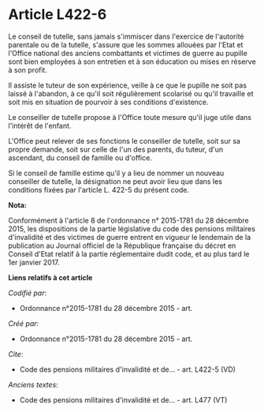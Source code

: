 # Article L422-6

Le conseil de tutelle, sans jamais s'immiscer dans l'exercice de l'autorité parentale ou de la tutelle, s'assure que les
sommes allouées par l'Etat et l'Office national des anciens combattants et victimes de guerre au pupille sont bien employées
à son entretien et à son éducation ou mises en réserve à son profit.

Il assiste le tuteur de son expérience, veille à ce que le pupille ne soit pas laissé à l'abandon, à ce qu'il soit
régulièrement scolarisé ou qu'il travaille et soit mis en situation de pourvoir à ses conditions d'existence.

Le conseiller de tutelle propose à l'Office toute mesure qu'il juge utile dans l'intérêt de l'enfant.

L'Office peut relever de ses fonctions le conseiller de tutelle, soit sur sa propre demande, soit sur celle de l'un des
parents, du tuteur, d'un ascendant, du conseil de famille ou d'office.

Si le conseil de famille estime qu'il y a lieu de nommer un nouveau conseiller de tutelle, la désignation ne peut avoir lieu
que dans les conditions fixées par l'article L. 422-5 du présent code.

**Nota:**

Conformément à l'article 8 de l'ordonnance n° 2015-1781 du 28 décembre 2015, les dispositions de la partie législative du
code des pensions militaires d'invalidité et des victimes de guerre entrent en vigueur le lendemain de la publication au
Journal officiel de la République française du décret en Conseil d'Etat relatif à la partie réglementaire dudit code, et au
plus tard le 1er janvier 2017.

**Liens relatifs à cet article**

_Codifié par_:

  - Ordonnance n°2015-1781 du 28 décembre 2015 - art.

_Créé par_:

  - Ordonnance n°2015-1781 du 28 décembre 2015 - art.

_Cite_:

  - Code des pensions militaires d'invalidité et de... - art. L422-5 (VD)

_Anciens textes_:

  - Code des pensions militaires d'invalidité et de... - art. L477 (VT)
